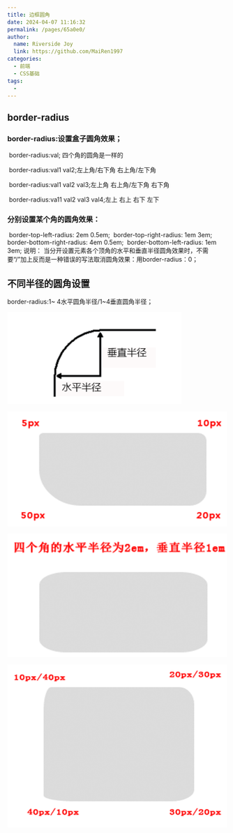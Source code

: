 ```yaml
---
title: 边框圆角
date: 2024-04-07 11:16:32
permalink: /pages/65a0e0/
author:
  name: Riverside Joy
  link: https://github.com/MaiRen1997
categories:
  - 前端
  - CSS基础
tags:
  - 
---
```

## border-radius

### border-radius:设置盒子圆角效果；

​    border-radius:val; 四个角的圆角是一样的

​    border-radius:val1 val2;左上角/右下角  右上角/左下角 

​    border-radius:val1 val2 val3;左上角 右上角/左下角 右下角	

​    border-radius:va11 val2 val3 val4;左上 右上 右下 左下

### 分别设置某个角的圆角效果：

​    border-top-left-radius: 2em 0.5em;
​    border-top-right-radius: 1em 3em;
​    border-bottom-right-radius: 4em 0.5em;
​    border-bottom-left-radius: 1em 3em;
 说明：
​    当分开设置元素各个顶角的水平和垂直半径圆角效果时，不需要“/”加上反而是一种错误的写法
​    取消圆角效果：用border-radius：0；

##    不同半径的圆角设置

border-radius:1~ 4水平圆角半径/1~4垂直圆角半径；

![](26img\半径.png)

![](26img/6.png)

![](26img/7.png)

![](26img/8.png)















